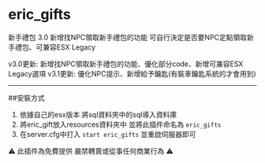 # eric_gifts

新手禮包 3.0 新增找NPC領取新手禮包的功能 可自行決定是否要NPC定點領取新手禮包、可兼容ESX Legacy

v3.0更新: 新增找NPC領取新手禮包的功能、優化部分code、新增可兼容ESX Legacy選項
v3.1更新: 優化NPC提示、新增給予鑰匙(有裝車鑰匙系統的才會用到)

***
##安裝方式
1. 依據自己的esx版本 將sql資料夾中的sql導入資料庫
2. 將eric_gift放入resources資料夾中 並將此插件命名為 `eric_gifts`
3. 在server.cfg中打入 `start eric_gifts` 並重啟伺服器即可

⚠ 此插件為免費提供 嚴禁轉賣或從事任何商業行為 ⚠

